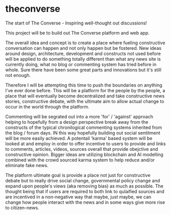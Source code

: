 # theconverse
The start of The Converse - Inspiring well-thought out discussions!

This project will be to build out The Converse platform and web app.

The overall idea and concept is to create a place where fueling constructive conversation can happen and not only happen but be fostered. New ideas around design, architecture, development and constructs not used before will be applied to do something totally different than what any news site is currently doing, what no blog or commenting system has tried before in whole. Sure there have been some great parts and innovations but it's still not enough. 

Therefore I will be attempting this time to push the boundaries on anything I've ever done before. This will be a platform for the people by the people, a place that will eventually become decentralized and take constructive news stories, constructive debate, with the ultimate aim to allow actual change to occur in the world through the platform. 

Commenting will be segrated out into a more 'for' / 'against' approach helping to hopefully from a design perspective break away from the constructs of the typical chronilogical commenting systems inherited from the blog / forum days. IN this way hopefully building out social sentitment will be more easily achieved. A potentail 'karma' based system will be looked at and employ in order to offer incentive to users to provide and links to comments, articles, videos, sources overall that provide obejctive and constructive opinion. Bigger ideas are utilizing blockchain and AI modelling combined with the crowd sourced karma system to help reduce and/or eliminate fake news.

The platform ultimate goal is provide a place not just for constructive debate but to really drive social change, governmental policy change and expand upon people's views (aka removing bias) as much as possible. The thought being that if users are required to both link to qulaified sources and are incentived in a non-negative way that maybe, just maybe, we can change how people interact with the news and in some ways give more rise to citizen-news.

